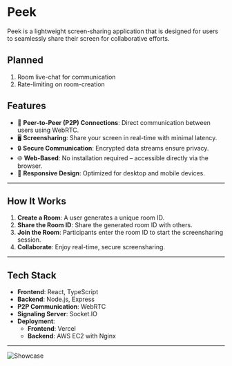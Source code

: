 # Peek
Peek is a lightweight screen-sharing application that is designed for users to seamlessly share their screen for collaborative efforts.

## **Planned**
1. Room live-chat for communication
2. Rate-limiting on room-creation

## **Features**
- 📡 **Peer-to-Peer (P2P) Connections**: Direct communication between users using WebRTC.
- 🖥️ **Screensharing**: Share your screen in real-time with minimal latency.
- 🔒 **Secure Communication**: Encrypted data streams ensure privacy.
- 🌐 **Web-Based**: No installation required – accessible directly via the browser.
- 🚀 **Responsive Design**: Optimized for desktop and mobile devices.

---

## **How It Works**
1. **Create a Room**: A user generates a unique room ID.
2. **Share the Room ID**: Share the generated room ID with others.
3. **Join the Room**: Participants enter the room ID to start the screensharing session.
4. **Collaborate**: Enjoy real-time, secure screensharing.

---

## **Tech Stack**
- **Frontend**: React, TypeScript
- **Backend**: Node.js, Express
- **P2P Communication**: WebRTC
- **Signaling Server**: Socket.IO
- **Deployment**:
  - **Frontend**: Vercel
  - **Backend**: AWS EC2 with Nginx

---

![Showcase](https://file.garden/ZzrBu69yEhr5pkGH/Screen%20Recording%202024-11-18%20at%209.38.28%E2%80%AFPM.gif)
